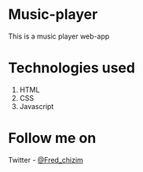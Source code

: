 # Music-player
This is a music player web-app

# Technologies used
1. HTML
2. CSS
3. Javascript

# Follow me on
Twitter - [@Fred_chizim](https://www.twitter.com/Fred_chizim "Fred")